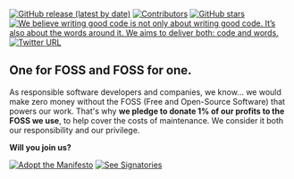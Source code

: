 <p align="left">
    <a href="https://github.com/tabacitu/one-for-foss/releases">
        <img alt="GitHub release (latest by date)" src="https://img.shields.io/github/v/release/tabacitu/one-for-foss"></a>
    <a href="https://github.com/tabacitu/one-for-foss/contributors">
        <img src="https://img.shields.io/github/contributors/tabacitu/one-for-foss" alt="Contributors" /></a>
    <a href="https://github.com/tabacitu/one-for-foss">
        <img alt="GitHub stars" src="https://img.shields.io/github/stars/tabacitu/one-for-foss"></a>
    <a href="https://github.com/the-whole-fruit/manifesto">
        <img src="https://img.shields.io/badge/writing%20standard-the%20whole%20fruit-brightgreen"
            alt="We believe writing good code is not only about writing good code. It’s also about the words around it. We aims to deliver both: code and words."> 
    </a>
    <a href="https://twitter.com/intent/follow?screen_name=tabacitu">
        <img alt="Twitter URL" src="https://img.shields.io/twitter/url?url=http%3A%2F%2Ftwitter.com%2Ftabacitu"></a>
</p>

## One for FOSS and FOSS for one.

As responsible software developers and companies, we know... we would make zero money without the FOSS (Free and Open-Source Software) that powers our work. That's why **we pledge to donate 1% of our profits to the FOSS we use**, to help cover the costs of maintenance. We consider it both our responsibility and our privilege.

**Will you join us?**

<a href="https://github.com/tabacitu/one-for-foss/blob/master/how-to-adopt.md"><img alt="Adopt the Manifesto" src="https://img.shields.io/badge/-Adopt%20the%20Manifesto-brightgreen"></a> <a href="https://github.com/tabacitu/one-for-foss/blob/master/signatories.md"><img alt="See Signatories" src="https://img.shields.io/badge/-View%20Signatories-blue"></a>

